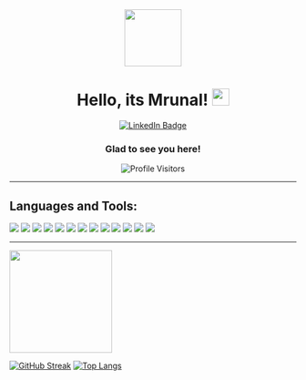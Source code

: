 <div id="header" align="center">
  	<img src="https://media.giphy.com/media/vLlpbDafjgHystuJ0a/giphy.gif" width="100"/>
	<h1> Hello, its Mrunal!   <img src="https://media.giphy.com/media/hvRJCLFzcasrR4ia7z/giphy.gif" width="30px"/>
</h1>

<div id="badges">
  <a href="https://www.linkedin.com/in/mrunal-selokar/">
    <img src="https://img.shields.io/badge/LinkedIn-blue?style=for-the-badge&logo=linkedin&logoColor=white" alt="LinkedIn Badge"/>
  </a>
</div>

### Glad to see you here!

![Profile Visitors](https://visitor-badge.glitch.me/badge?page_id=mrunalselokar.mrunalselokar)
</div>
<hr>

## Languages and Tools:

<p>
  <img src="https://img.shields.io/badge/Ruby_on_Rails-CC0000?style=for-the-badge&logo=ruby-on-rails&logoColor=white" />
  <img src="https://img.shields.io/badge/Ruby-CC342D?style=for-the-badge&logo=ruby&logoColor=white" />
  <img src="https://img.shields.io/badge/json-5E5C5C?style=for-the-badge&logo=json&logoColor=white" />
  <img src="https://img.shields.io/badge/MySQL-00000F?style=for-the-badge&logo=mysql&logoColor=white" />
  <img src="https://img.shields.io/badge/PostgreSQL-316192?style=for-the-badge&logo=postgresql&logoColor=white" />
  <img src="https://img.shields.io/badge/SQLite-07405E?style=for-the-badge&logo=sqlite&logoColor=white" />
  <img src="https://img.shields.io/badge/HTML5-E34F26?style=for-the-badge&logo=html5&logoColor=white" />
  <img src="https://img.shields.io/badge/CSS3-1572B6?style=for-the-badge&logo=css3&logoColor=white" />
  <img src="https://img.shields.io/badge/JavaScript-323330?style=for-the-badge&logo=javascript&logoColor=F7DF1E" />
  <img src="https://img.shields.io/badge/jQuery-0769AD?style=for-the-badge&logo=jquery&logoColor=white" />
  <img src="https://img.shields.io/badge/Bootstrap-563D7C?style=for-the-badge&logo=bootstrap&logoColor=white" />
  <img src="https://img.shields.io/badge/Visual_Studio_Code-0078D4?style=for-the-badge&logo=visual%20studio%20code&logoColor=white" />
  <img src="https://img.shields.io/badge/sublime_text-%23575757.svg?&style=for-the-badge&logo=sublime-text&logoColor=important" />

</p>

<hr>

<img height="180em" src="https://github-readme-stats.vercel.app/api?username=mrunalselokar&show_icons=true&hide_border=true&&count_private=true&include_all_commits=true&hide=stars,prs,issues&theme=dark" />


[![GitHub Streak](http://github-readme-streak-stats.herokuapp.com?user=mrunalselokar&theme=dark&background=000000)](https://git.io/streak-stats)
[![Top Langs](https://github-readme-stats.vercel.app/api/top-langs/?username=mrunal-selokar&layout=compact&theme=vision-friendly-dark)](https://github.com/anuraghazra/github-readme-stats)



